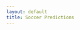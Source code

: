 ```yaml
---
layout: default
title: Soccer Predictions
---
```


<link rel="stylesheet" href="{{ site.baseurl }}/styles.css">

<div id="csv-table-container"></div>

<script>
  // Fetch CSV data and display in a table
  fetch("{{ site.baseurl }}/predictions.csv")
    .then(response => response.text())
    .then(data => {
      // Convert CSV to an array of arrays
      const csvArray = data.split('\n').map(row => row.split(','));

      // Create HTML table
      const table = document.createElement('table');
      table.classList.add('styled-table');

      // Create table header
      const thead = document.createElement('thead');
      const headerRow = document.createElement('tr');
      const columnsToDisplay = ['start_time', 'home_team', 'away_team', 'prediction', 'status'];

      columnsToDisplay.forEach(column => {
        const th = document.createElement('th');
        th.textContent = column;
        headerRow.appendChild(th);
      });

      thead.appendChild(headerRow);
      table.appendChild(thead);

      // Create table body
      const tbody = document.createElement('tbody');
      for (let i = csvArray.length - 1; i > 0; i--) {
        const row = document.createElement('tr');
        columnsToDisplay.forEach(column => {
          const columnIndex = csvArray[0].indexOf(column);
          const td = document.createElement('td');
          td.textContent = csvArray[i][columnIndex];
          row.appendChild(td);
        });
        tbody.appendChild(row);
      }
      table.appendChild(tbody);

      // Append table to the container
      document.getElementById('csv-table-container').appendChild(table);
    })
    .catch(error => console.error('Error fetching CSV:', error));
</script>
